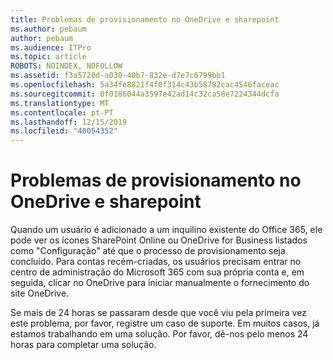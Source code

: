 ```yaml
---
title: Problemas de provisionamento no OneDrive e sharepoint
ms.author: pebaum
author: pebaum
ms.audience: ITPro
ms.topic: article
ROBOTS: NOINDEX, NOFOLLOW
ms.assetid: f3a5720d-a030-40b7-832e-d7e7c6799bb1
ms.openlocfilehash: 5a34fe8821f4f0f314c43b58782cac4546faceac
ms.sourcegitcommit: 0f0186044a3597e42ad14c32ca58e7224344dcfa
ms.translationtype: MT
ms.contentlocale: pt-PT
ms.lasthandoff: 12/15/2019
ms.locfileid: "40054352"
---
```

# <a name="provisioning-issues-in-onedrive-and-sharepoint"></a>Problemas de provisionamento no OneDrive e sharepoint

Quando um usuário é adicionado a um inquilino existente do Office 365, ele pode ver os ícones SharePoint Online ou OneDrive for Business listados como "Configuração" até que o processo de provisionamento seja concluído. Para contas recém-criadas, os usuários precisam entrar no centro de administração do Microsoft 365 com sua própria conta e, em seguida, clicar no OneDrive para iniciar manualmente o fornecimento do site OneDrive.
  
Se mais de 24 horas se passaram desde que você viu pela primeira vez este problema, por favor, registre um caso de suporte. Em muitos casos, já estamos trabalhando em uma solução. Por favor, dê-nos pelo menos 24 horas para completar uma solução.
  